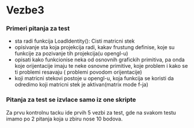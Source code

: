 # Vezbe3

### Primeri pitanja za test

  - sta radi funkcija LoadIdentity(): Cisti matricni stek
  - opisivanje sta koja projekcija radi, kakav frustung definise, koje su funkcije za pozivanje tih projekcija(u opengl-u)
  - opisati kako funkcionise neka od osnovnih grafickih primitiva, pa onda koje orijentacije imaju te neke osnovne primitive, koje problem i kako se ti problemi resavaju ( problemi povodom orijentacije)
  - koji matricni stekovi postoje u opengl-u, koja funkcija se koristi da odredimo koji matricni stek je aktivan(matrix mode f-ja)
  
  
### Pitanja za test se izvlace samo iz one skripte

Za prvu kontrolnu tacku ide prvih 5 vezbi za test, gde na svakom testu imamo po 2 pitanja koja u zbiru nose 10 bodova.

